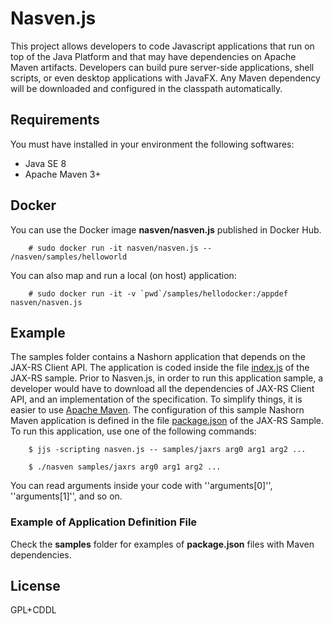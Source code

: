 Nasven.js
=====
This project allows developers to code Javascript applications that run on top of the Java Platform and that may have dependencies on Apache Maven artifacts. Developers can build pure server-side applications, shell scripts, or even desktop applications with JavaFX. Any Maven dependency will be downloaded and configured in the classpath automatically.

## Requirements
You must have installed in your environment the following softwares:
 - Java SE 8
 - Apache Maven 3+

## Docker
You can use the Docker image **nasven/nasven.js** published in Docker Hub.

        # sudo docker run -it nasven/nasven.js -- /nasven/samples/helloworld

You can also map and run a local (on host) application:

        # sudo docker run -it -v `pwd`/samples/hellodocker:/appdef nasven/nasven.js

## Example
The samples folder contains a Nashorn application that depends on the JAX-RS Client API. The application is coded inside the file [index.js](samples/jaxrs/index.js) of the JAX-RS sample. Prior to Nasven.js, in order to run this application sample, a developer would have to download all the dependencies of JAX-RS Client API, and an implementation of the specification. To simplify things, it is easier to use [Apache Maven](http://maven.apache.org). The configuration of this sample Nashorn Maven application is defined in the file [package.json](samples/jaxrs/package.json) of the JAX-RS Sample. To run this application, use one of the following commands:

        $ jjs -scripting nasven.js -- samples/jaxrs arg0 arg1 arg2 ...
        
        $ ./nasven samples/jaxrs arg0 arg1 arg2 ...

You can read arguments inside your code with ''arguments[0]'', ''arguments[1]'', and so on.

### Example of Application Definition File
Check the **samples** folder for examples of **package.json** files with Maven dependencies. 

## License
GPL+CDDL

